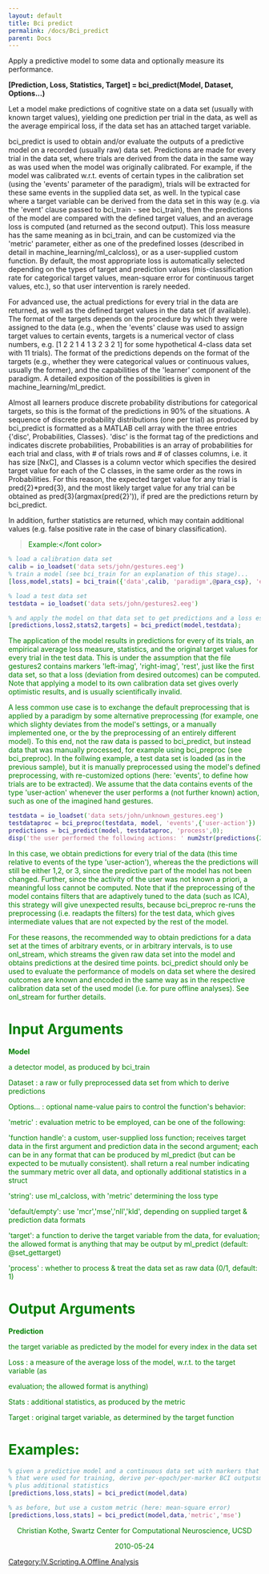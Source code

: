 ```yaml
---
layout: default
title: Bci predict
permalink: /docs/Bci_predict
parent: Docs
---
```


Apply a predictive model to some data and optionally measure its
performance.

**\[Prediction, Loss, Statistics, Target\] = bci_predict(Model,
Dataset, Options...)**

Let a model make predictions of cognitive state on a data set (usually
with known target values), yielding one prediction per trial in the
data, as well as the average empirical loss, if the data set has an
attached target variable.

bci_predict is used to obtain and/or evaluate the outputs of a
predictive model on a recorded (usually raw) data set. Predictions are
made for every trial in the data set, where trials are derived from the
data in the same way as was used when the model was originally
calibrated. For example, if the model was calibrated w.r.t. events of
certain types in the calibration set (using the 'events' parameter of
the paradigm), trials will be extracted for these same events in the
supplied data set, as well. In the typical case where a target variable
can be derived from the data set in this way (e.g. via the 'event'
clause passed to bci_train - see bci_train), then the predictions of
the model are compared with the defined target values, and an average
loss is computed (and returned as the second output). This loss measure
has the same meaning as in bci_train, and can be customized via the
'metric' parameter, either as one of the predefined losses (described in
detail in machine_learning/ml_calcloss), or as a user-supplied custom
function. By default, the most appropriate loss is automatically
selected depending on the types of target and prediction values
(mis-classification rate for categorical target values, mean-square
error for continuous target values, etc.), so that user intervention is
rarely needed.

For advanced use, the actual predictions for every trial in the data are
returned, as well as the defined target values in the data set (if
available). The format of the targets depends on the procedure by which
they were assigned to the data (e.g., when the 'events' clause was used
to assign target values to certain events, targets is a numerical vector
of class numbers, e.g. \[1 2 2 1 4 1 3 2 3 2 1\] for some hypothetical
4-class data set with 11 trials). The format of the predictions depends
on the format of the targets (e.g., whether they were categorical values
or continuous values, usually the former), and the capabilities of the
'learner' component of the paradigm. A detailed exposition of the
possibilities is given in machine_learning/ml_predict.

Almost all learners produce discrete probability distributions for
categorical targets, so this is the format of the predictions in 90% of
the situations. A sequence of discrete probability distributions (one
per trial) as produced by bci_predict is formatted as a MATLAB cell
array with the three entries {'disc', Probabilities, Classes}. 'disc' is
the format tag of the predictions and indicates discrete probabilities,
Probabilities is an array of probabilities for each trial and class,
with \# of trials rows and \# of classes columns, i.e. it has size
\[NxC\], and Classes is a column vector which specifies the desired
target value for each of the C classes, in the same order as the rows in
Probabilities. For this reason, the expected target value for any trial
is pred{2}\*pred{3}, and the most likely target value for any trial can
be obtained as pred{3}(argmax(pred{2}')), if pred are the predictions
return by bci_predict.

In addition, further statistics are returned, which may contain
additional values (e.g. false positive rate in the case of binary
classification).

> <font color = green>Example:</font color>

``` matlab
% load a calibration data set
calib = io_loadset('data sets/john/gestures.eeg')
% train a model (see bci_train for an explanation of this stage)...
[loss,model,stats] = bci_train({'data',calib, 'paradigm',@para_csp}, 'events',{'left-imag','right-imag','rest'})
```

``` matlab
% load a test data set
testdata = io_loadset('data sets/john/gestures2.eeg')
```

``` matlab
% and apply the model on that data set to get predictions and a loss estimate...
[predictions,loss2,stats2,targets] = bci_predict(model,testdata);
```

The application of the model results in predictions for every of its
trials, an empirical average loss measure, statistics, and the original
target values for every trial in the test data. This is under the
assumption that the file gestures2 contains markers 'left-imag',
'right-imag', 'rest', just like the first data set, so that a loss
(deviation from desired outcomes) can be computed. Note that applying a
model to its own calibration data set gives overly optimistic results,
and is usually scientifically invalid.

A less common use case is to exchange the default preprocessing that is
applied by a paradigm by some alternative preprocessing (for example,
one which slighty deviates from the model's settings, or a manually
implemented one, or the by the preprocessing of an entirely different
model). To this end, not the raw data is passed to bci_predict, but
instead data that was manually processed, for example using bci_preproc
(see bci_preproc). In the follwing example, a test data set is loaded
(as in the previous sample), but it is manually preprocessed using the
model's defined preprocessing, with re-customized options (here:
'events', to define how trials are to be extracted). We assume that the
data contains events of the type 'user-action' whenever the user
performs a (not further known) action, such as one of the imagined hand
gestures.

``` matlab
testdata = io_loadset('data sets/john/unknown_gestures.eeg')
testdataproc = bci_preproc(testdata, model, 'events',{'user-action'})
predictions = bci_predict(model, testdataproc, 'process',0);
disp('the user performed the following actions: ' num2str(predictions{2}(argmax(predictions{3}')))]);
```

In this case, we obtain predictions for every trial of the data (this
time relative to events of the type 'user-action'), whereas the the
predictions will still be either 1,2, or 3, since the predictive part of
the model has not been changed. Further, since the activity of the user
was not known a priori, a meaningful loss cannot be computed. Note that
if the preprocessing of the model contains filters that are adaptively
tuned to the data (such as ICA), this strategy will give unexpected
results, because bci_preproc re-runs the preprocessing (i.e. readapts
the filters) for the test data, which gives intermediate values that are
not expected by the rest of the model.

For these reasons, the recommended way to obtain predictions for a data
set at the times of arbitrary events, or in arbitrary intervals, is to
use onl_stream, which streams the given raw data set into the model and
obtains predictions at the desired time points. bci_predict should only
be used to evaluate the performance of models on data set where the
desired outcomes are known and encoded in the same way as in the
respective calibration data set of the used model (i.e. for pure offline
analyses). See onl_stream for further details.

# Input Arguments

**Model**

a detector model, as produced by bci_train

Dataset : a raw or fully preprocessed data set from which to derive
predictions

Options... : optional name-value pairs to control the function's
behavior:

'metric' : evaluation metric to be employed, can be one of the
following:

'function handle': a custom, user-supplied loss function; receives
target data in the first argument and prediction data in the second
argument; each can be in any format that can be produced by ml_predict
(but can be expected to be mutually consistent). shall return a real
number indicating the summary metric over all data, and optionally
additional statistics in a struct

'string': use ml_calcloss, with 'metric' determining the loss type

'default/empty': use 'mcr','mse','nll','kld', depending on supplied
target & prediction data formats

'target': a function to derive the target variable from the data, for
evaluation; the allowed format is anything that may be output by
ml_predict (default: @set_gettarget)

'process' : whether to process & treat the data set as raw data (0/1,
default: 1)

# Output Arguments

**Prediction**

the target variable as predicted by the model for every index in the
data set

Loss : a measure of the average loss of the model, w.r.t. to the target
variable (as

evaluation; the allowed format is anything)

Stats : additional statistics, as produced by the metric

Target : original target variable, as determined by the target function

# Examples:

``` matlab
% given a predictive model and a continuous data set with markers that are compatible to those
% that were used for training, derive per-epoch/per-marker BCI outputsm and estimate the loss
% plus additional statistics
[predictions,loss,stats] = bci_predict(model,data)
```

``` matlab
% as before, but use a custom metric (here: mean-square error)
[predictions,loss,stats] = bci_predict(model,data,'metric','mse')
```

<center>

Christian Kothe, Swartz Center for Computational Neuroscience, UCSD

</center>

<center>

2010-05-24

</center>

[Category:IV.Scripting.A.Offline
Analysis](/Category:IV.Scripting.A.Offline_Analysis "wikilink")